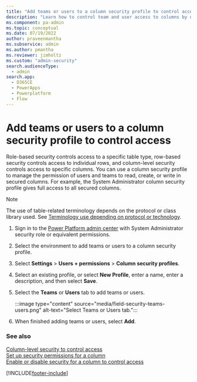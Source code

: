 ```yaml
---
title: "Add teams or users to a column security profile to control access"
description: "Learn how to control team and user access to columns by using column security profiles. Manage permission to read, create, or write in secured column."
ms.component: pa-admin
ms.topic: conceptual
ms.date: 07/19/2022
author: praveenmantha
ms.subservice: admin
ms.author: pmantha
ms.reviewer: jimholtz
ms.custom: "admin-security"
search.audienceType: 
  - admin
search.app:
  - D365CE
  - PowerApps
  - Powerplatform
  - Flow
---
```

# Add teams or users to a column security profile to control access

Role-based security controls access to a specific table type, row-based security controls access to individual rows, and column-level security controls access to specific columns. You can use a column security profile to manage the permission of users and teams to read, create, or write in secured columns. For example, the System Administrator column security profile gives full access to all secured columns.  

> [!NOTE]
> The use of table-related terminology depends on the protocol or class library used. See [Terminology use depending on protocol or technology](/power-apps/developer/data-platform/understand-terminology).
  
1. Sign in to the [Power Platform admin center](https://admin.powerplatform.microsoft.com) with System Administrator security role or equivalent permissions.

2. Select the environment to add teams or users to a column security profile. 

3. Select **Settings** > **Users + permissions** > **Column security profiles**.  

4. Select an existing profile, or select **New Profile**, enter a name, enter a description, and then select **Save**.  

5. Select the **Teams** or **Users** tab to add teams or users. 

   :::image type="content" source="media/field-security-teams-users.png" alt-text="Select Teams or Users tab.":::

6. When finished adding teams or users, select **Add**. 

  
### See also  
[Column-level security to control access](field-level-security.md) <br />
[Set up security permissions for a column](set-up-security-permissions-field.md)   <br />
[Enable or disable security for a column to control access](enable-disable-security-field.md)  
 




[!INCLUDE[footer-include](../includes/footer-banner.md)]

